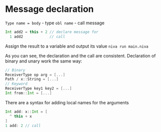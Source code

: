 
# Message declaration

`Type name = body` -  type
`obl name` - call message


```Scala
Int add2 = this + 2 // declare message for
  1 add2            // call
```
Assign the result to a variable and output its value
`niva run main.niva`

As you can see, the declaration and the call are consistent.
Declaration of binary and unary work the same way:

```Scala
// Binary
ReceiverType op arg = [...]
Path / x::String = [...]
// Keyword
ReceiverType key1 key2 = [...]
Int from::Int = [...]
```

There are a syntax for adding local names for the arguments
```Scala
Int add: x::Int = [
  ^ this + x
]
1 add: 2 // call
```
